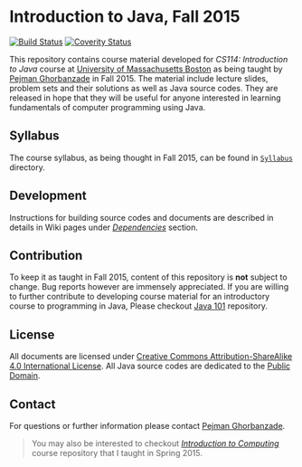 # Introduction to Java, Fall 2015
[![Build Status](https://secure.travis-ci.org/ghorbanzade/UMB-CS114-2015F.svg?branch=master)](http://travis-ci.org/ghorbanzade/UMB-CS114-2015F)
[![Coverity Status](https://img.shields.io/coverity/scan/6586.svg)](https://scan.coverity.com/projects/ghorbanzade-umb-cs114-2015f)

This repository contains course material developed for *CS114: Introduction to Java* course at [University of Massachusetts Boston] as being taught by [Pejman Ghorbanzade] in Fall 2015.
The material include lecture slides, problem sets and their solutions as well as Java source codes.
They are released in hope that they will be useful for anyone interested in learning fundamentals of computer programming using Java.

## Syllabus
The course syllabus, as being thought in Fall 2015, can be found in [`Syllabus`] directory.

## Development
Instructions for building source codes and documents are described in details in Wiki pages under _[Dependencies]_ section.

## Contribution
To keep it as taught in Fall 2015, content of this repository is **not** subject to change.
Bug reports however are immensely appreciated.
If you are willing to further contribute to developing course material for an introductory course to programming in Java, Please checkout [Java 101] repository.

## License
All documents are licensed under [Creative Commons Attribution-ShareAlike 4.0 International License].
All Java source codes are dedicated to the [Public Domain].

## Contact
For questions or further information please contact [Pejman Ghorbanzade].

> You may also be interested to checkout _[Introduction to Computing]_ course repository that I taught in Spring 2015.

[University of Massachusetts Boston]: http://www.umb.edu
[Pejman Ghorbanzade]: http://www.ghorbanzade.com
[`Syllabus`]: https://github.com/ghorbanzade/UMB-CS114-2015F/blob/master/syllabus
[Dependencies]: https://github.com/ghorbanzade/UMB-CS114-2015F/wiki/Dependencies
[Java 101]: https://github.com/ghorbanzade/java-101/
[Creative Commons Attribution-ShareAlike 4.0 International License]: https://github.com/ghorbanzade/UMB-CS114-2015F/blob/master/LICENSE
[Public Domain]: http://en.wikipedia.org/wiki/Public_Domain
[Introduction to Computing]: https://github.com/ghorbanzade/UMB-CS110-2015S/
